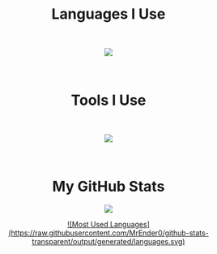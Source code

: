 <h1 align="center">Languages I Use</h2>
<br>
<p align="center">
  <a href="https://skillicons.dev">
    <img src="https://skillicons.dev/icons?i=nim,py,js,css,html,go,powershell,bash,arduinot" />
  </a>
</p>
<br>
<h1 align="center">Tools I Use</h2>
<br>
<p align="center">
  <a href="https://skillicons.dev">
    <img src="https://skillicons.dev/icons?i=github,git,vscode,stackoverflow,linux,flask,ai,regex,sqlite,godot" />
  </a>
</p>
<br>

<h1 align="center">My GitHub Stats</h2>
<p align="center">
<a href="https://github.com/anuraghazra/github-readme-stats">
  <img align="center" src="https://github-readme-streak-stats.herokuapp.com/?user=MrEnder0" />
</a>
</p>
<p align="center">
<a href="https://github.com/anuraghazra/convoychat">
  ![Most Used Languages](https://raw.githubusercontent.com/MrEnder0/github-stats-transparent/output/generated/languages.svg)
</a>
</p>
